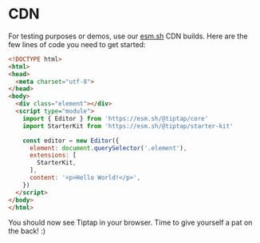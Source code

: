 # CDN

For testing purposes or demos, use our [esm.sh](https://esm.sh.dev/) CDN builds. Here are the few lines of code you need to get started:

```html
<!DOCTYPE html>
<html>
<head>
  <meta charset="utf-8">
</head>
<body>
  <div class="element"></div>
  <script type="module">
    import { Editor } from 'https://esm.sh/@tiptap/core'
    import StarterKit from 'https://esm.sh/@tiptap/starter-kit'

    const editor = new Editor({
      element: document.querySelector('.element'),
      extensions: [
        StarterKit,
      ],
      content: '<p>Hello World!</p>',
    })
  </script>
</body>
</html>
```

You should now see Tiptap in your browser. Time to give yourself a pat on the back! :)
